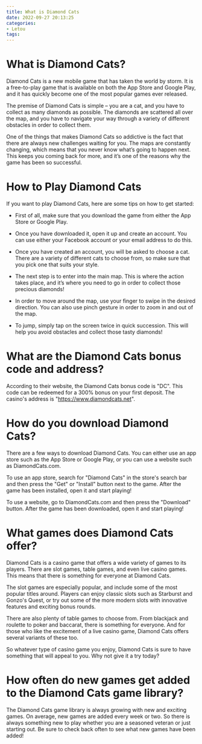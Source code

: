 ```yaml
---
title: What is Diamond Cats
date: 2022-09-27 20:13:25
categories:
- Letou
tags:
---
```



#  What is Diamond Cats?

Diamond Cats is a new mobile game that has taken the world by storm. It is a free-to-play game that is available on both the App Store and Google Play, and it has quickly become one of the most popular games ever released.

The premise of Diamond Cats is simple – you are a cat, and you have to collect as many diamonds as possible. The diamonds are scattered all over the map, and you have to navigate your way through a variety of different obstacles in order to collect them.

One of the things that makes Diamond Cats so addictive is the fact that there are always new challenges waiting for you. The maps are constantly changing, which means that you never know what’s going to happen next. This keeps you coming back for more, and it’s one of the reasons why the game has been so successful.

# How to Play Diamond Cats

If you want to play Diamond Cats, here are some tips on how to get started:

- First of all, make sure that you download the game from either the App Store or Google Play.

- Once you have downloaded it, open it up and create an account. You can use either your Facebook account or your email address to do this.

- Once you have created an account, you will be asked to choose a cat. There are a variety of different cats to choose from, so make sure that you pick one that suits your style.

- The next step is to enter into the main map. This is where the action takes place, and it’s where you need to go in order to collect those precious diamonds!

- In order to move around the map, use your finger to swipe in the desired direction. You can also use pinch gesture in order to zoom in and out of the map.

- To jump, simply tap on the screen twice in quick succession. This will help you avoid obstacles and collect those tasty diamonds!

#  What are the Diamond Cats bonus code and address?

According to their website, the Diamond Cats bonus code is "DC". This code can be redeemed for a 300% bonus on your first deposit. The casino's address is "https://www.diamondcats.net".

#  How do you download Diamond Cats?

There are a few ways to download Diamond Cats. You can either use an app store such as the App Store or Google Play, or you can use a website such as DiamondCats.com.

To use an app store, search for "Diamond Cats" in the store's search bar and then press the "Get" or "Install" button next to the game. After the game has been installed, open it and start playing!

To use a website, go to DiamondCats.com and then press the "Download" button. After the game has been downloaded, open it and start playing!

#  What games does Diamond Cats offer?

Diamond Cats is a casino game that offers a wide variety of games to its players. There are slot games, table games, and even live casino games. This means that there is something for everyone at Diamond Cats.

The slot games are especially popular, and include some of the most popular titles around. Players can enjoy classic slots such as Starburst and Gonzo's Quest, or try out some of the more modern slots with innovative features and exciting bonus rounds.

There are also plenty of table games to choose from. From blackjack and roulette to poker and baccarat, there is something for everyone. And for those who like the excitement of a live casino game, Diamond Cats offers several variants of these too.

So whatever type of casino game you enjoy, Diamond Cats is sure to have something that will appeal to you. Why not give it a try today?

#  How often do new games get added to the Diamond Cats game library?

The Diamond Cats game library is always growing with new and exciting games. On average, new games are added every week or two. So there is always something new to play whether you are a seasoned veteran or just starting out. Be sure to check back often to see what new games have been added!
